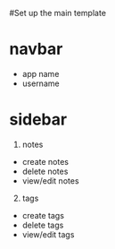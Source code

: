 #Set up the main template

# navbar
  * app name
  * username

# sidebar
1. notes
  * create notes
  * delete notes
  * view/edit notes
2. tags
  * create tags
  * delete tags
  * view/edit tags
